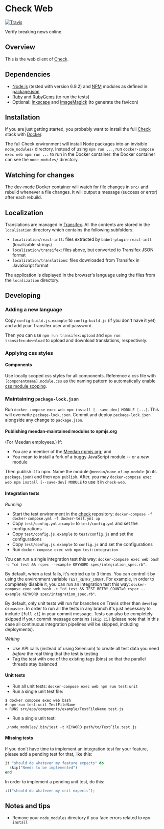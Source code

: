 # Check Web

[![Travis](https://travis-ci.org/meedan/check-web.svg?branch=develop)](https://travis-ci.org/meedan/check-web/)

Verify breaking news online.

## Overview

This is the web client of [Check](https://github.com/meedan/check).

## Dependencies

* [Node.js](https://nodejs.org/en/ "Node.js") (tested with version 6.9.2) and [NPM](https://www.npmjs.com/ "npm") modules as defined in [package.json]()
* [Ruby](https://www.ruby-lang.org/en/downloads/ "Download Ruby") and [RubyGems](https://rubygems.org/ "RubyGems.org | your community gem host") (to run the tests)
* Optional: [Inkscape](https://inkscape.org/en/ "Draw Freely | Inkscape") and [ImageMagick](https://www.imagemagick.org/script/index.php "Convert, Edit, Or Compose Bitmap Images @ ImageMagick") (to generate the favicon)

## Installation

If you are just getting started, you probably want to install the full
[Check](https://github.com/meedan/check) stack with
[Docker](https://www.docker.com/).

The full Check environment will install Node packages into an invisible
`node_modules/` directory. Instead of using `npm run ...`, run
`docker-compose exec web npm run ...` to run in the Docker container: the
Docker container can see the `node_modules/` directory.

## Watching for changes

The dev-mode Docker container will watch for file changes in `src/` and rebuild
whenever a file changes. It will output a message (success or error) after each
rebuild.

## Localization

Translations are managed in [Transifex](https://www.transifex.com/meedan/check-2/).
All the contents are stored in the `localization` directory which contains the
following subfolders:

* `localization/react-intl`: files extracted by `babel-plugin-react-intl` (localizable strings)
* `localization/transifex`: files above, but converted to Transifex JSON format
* `localization/translations`: files downloaded from Transifex in JavaScript format

The application is displayed in the browser's language using the files from the
`localization` directory.

## Developing

### Adding a new language

Copy `config-build.js.example` to `config-build.js` (if you don't have it yet) and
add your Transifex user and password.

Then you can use `npm run transifex:upload` and `npm run transifex:download` to
upload and download translations, respectively.

### Applying css styles

#### Components
Use locally scoped css styles for all components. Reference a css file with `[componentname].module.css` as the naming pattern to automatically enable [css module scoping](https://github.com/css-modules/css-modules).

### Maintaining `package-lock.json`

Run `docker-compose exec web npm install [--save-dev] MODULE [...]`. This will
overwrite `package-lock.json`. Commit and deploy `package-lock.json` alongside
any change to `package.json`.

#### Publishing meedan-maintained modules to npmjs.org

(For Meedan employees.) If:

* You are a member of the [Meedan npmjs org](https://www.npmjs.com/org/meedan); and
* You mean to install a fork of a buggy JavaScript module -- or a _new_ module

Then publish it to npm. Name the module `@meedan/name-of-my-module` (in its
`package.json`) and then `npm publish`. After, you may
`docker-compose exec web npm install [--save-dev] MODULE` to use it in `check-web`.

#### Integration tests

*Running*

* Start the test environment in the [check](https://github.com/meedan/check) repository: `docker-compose -f docker-compose.yml -f docker-test.yml up`
* Copy `test/config.yml.example` to `test/config.yml` and set the configurations
* Copy `test/config.js.example` to `test/config.js` and set the configurations
* Copy `test/config.js.example` to `config.js` and set the configurations
* Run `docker-compose exec web npm test:integration`

You can run a single integration test this way: `docker-compose exec web bash -c "cd test && rspec --example KEYWORD spec/integration_spec.rb"`.

By default, when a test fails, it's retried up to 3 times. You can control it by using the environment variable `TEST_RETRY_COUNT`. For example, in order to completely disable it, you can run an integration test this way: `docker-compose exec web bash -c "cd test && TEST_RETRY_COUNT=0 rspec --example KEYWORD spec/integration_spec.rb"`.

By default, only unit tests will run for branches on Travis other than `develop` or `master`. In order to run all the tests in any branch it's just necessary to include `[full ci]` in your commit message. Tests can also be completely skipped if your commit message contains `[skip ci]` (please note that in this case all continuous integration pipelines will be skipped, including deployments).

*Writing*

* Use API calls (instead of using Selenium) to create all test data you need _before_ the real thing that the test is testing
* Tag the test with one of the existing tags (bins) so that the parallel threads stay balanced

#### Unit tests

* Run all unit tests: `docker-compose exec web npm run test:unit`
* Run a single unit test file:
```
$ docker compose exec web bash
# npm run test:unit TestFileName
> RUNS src/app/components/example/TestFileName.test.js
```
* Run a single unit test:
```
./node_modules/.bin/jest -t KEYWORD path/to/TestFile.test.js
```

#### Missing tests

If you don't have time to implement an integration test for your feature, please add a pending test for that, like this:

```ruby
it "should do whatever my feature expects" do
  skip("Needs to be implemented")
end
```

In order to implement a pending unit test, do this:

```javascript
it("should do whatever my unit expects");
```

## Notes and tips

* Remove your `node_modules` directory if you face errors related to `npm install`
